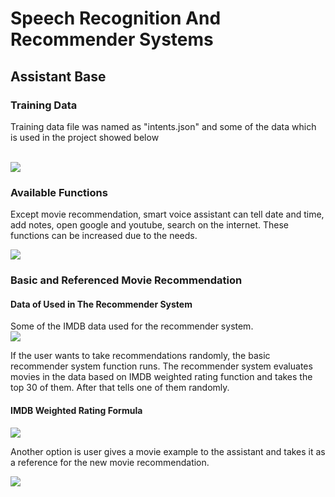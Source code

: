 # Speech Recognition And Recommender Systems

## Assistant Base
### Training Data
Training data file was named as "intents.json" and some of the data which is used in the project showed below

<br>
<img src="https://github.com/tyasemin/Voice-Assistant-And-Recommender-Systems/blob/main/images/data1.PNG">

### Available Functions
Except movie recommendation, smart voice assistant can tell date and time, add notes, open google and youtube, search on the internet. These functions can be increased due to the needs.

<img src="https://github.com/tyasemin/Voice-Assistant-And-Recommender-Systems/blob/main/images/test1.png">

### Basic and Referenced Movie Recommendation

#### Data of Used in The Recommender System
Some of the IMDB data used for the recommender system.
<br>
<img src="https://github.com/tyasemin/Voice-Assistant-And-Recommender-Systems/blob/main/images/imdb.PNG">

If the user wants to take recommendations randomly, the basic recommender system function runs. The recommender system evaluates movies in the data based on IMDB weighted rating function and takes the top 30 of them. After that tells one of them randomly.
<br>

#### IMDB Weighted Rating Formula
<img src="https://github.com/tyasemin/Voice-Assistant-And-Recommender-Systems/blob/main/images/imdb_wr.PNG">

Another option is user gives a movie example to the assistant and takes it as a reference for the new movie recommendation.
<br>

<img src="https://github.com/tyasemin/Voice-Assistant-And-Recommender-Systems/blob/main/images/mr20.PNG">







